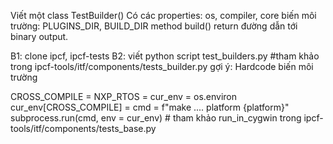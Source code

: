 Viết một class TestBuilder()
Có các properties: os, compiler, core
biến môi trường: PLUGINS_DIR, BUILD_DIR
method build() return đường dẫn tới binary output.

B1: clone ipcf, ipcf-tests
B2: viết python script test_builders.py #tham khảo trong ipcf-tools/itf/components/tests_builder.py
gợi ý: Hardcode biến môi trường

CROSS_COMPILE =
NXP_RTOS =
cur_env = os.environ
cur_env[CROSS_COMPILE] =
cmd = f"make .... platform {platform}"
subprocess.run(cmd, env = cur_env) # tham khảo run_in_cygwin trong ipcf-tools/itf/components/tests_base.py
